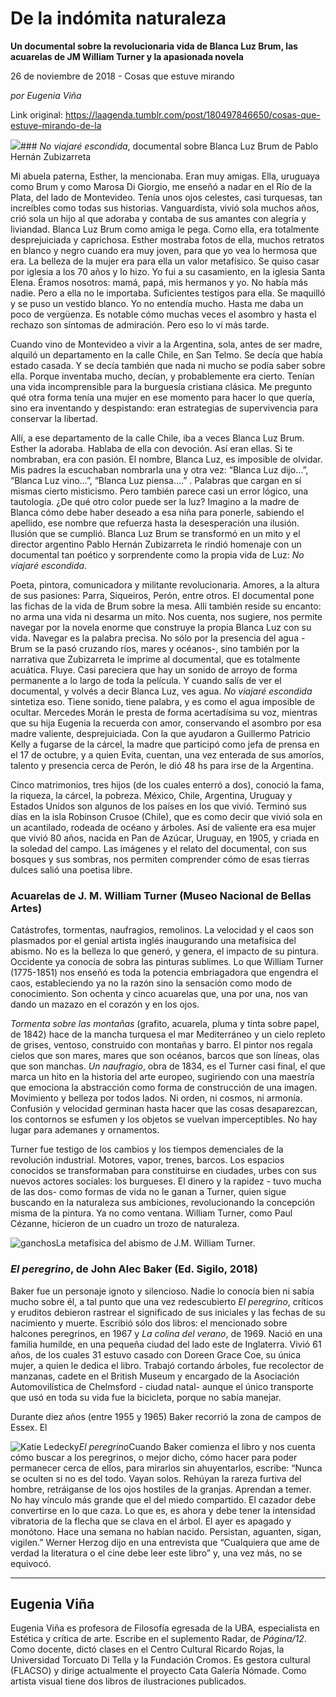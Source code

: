 # De la indómita naturaleza

**Un documental sobre la revolucionaria vida de Blanca Luz Brum, las acuarelas de JM William Turner y la apasionada novela**

26 de noviembre de 2018 - Cosas que estuve mirando

_por Eugenia Viña_

Link original: https://laagenda.tumblr.com/post/180497846650/cosas-que-estuve-mirando-de-la

![](https://64.media.tumblr.com/1d87714ac920e69b99b46e700d16ac8c/tumblr_inline_pitixknMSZ1t6q87u_500.jpg)### *No viajaré escondida*, documental sobre Blanca Luz Brum de Pablo Hernán Zubizarreta

Mi abuela paterna, Esther, la mencionaba. Eran muy amigas. Ella, uruguaya como Brum y como Marosa Di Giorgio, me enseñó a nadar en el Río de la Plata, del lado de Montevideo. Tenía unos ojos celestes, casi turquesas, tan increíbles como todas sus historias. Vanguardista, vivió sola muchos años, crió sola un hijo al que adoraba y contaba de sus amantes con alegría y liviandad. Blanca Luz Brum como amiga le pega. Como ella, era totalmente desprejuiciada y caprichosa. Esther mostraba fotos de ella, muchos retratos en blanco y negro cuando era muy joven, para que yo vea lo hermosa que era. La belleza de la mujer era para ella un valor metafísico. Se quiso casar por iglesia a los 70 años y lo hizo. Yo fui a su casamiento, en la iglesia Santa Elena. Éramos nosotros: mamá, papá, mis hermanos y yo. No había más nadie. Pero a ella no le importaba. Suficientes testigos para ella. Se maquilló y se puso un vestido blanco. Yo no entendía mucho. Hasta me daba un poco de vergüenza. Es notable cómo muchas veces el asombro y hasta el rechazo son síntomas de admiración. Pero eso lo ví más tarde.

 Cuando vino de Montevideo a vivir a la Argentina, sola, antes de ser madre, alquiló un departamento en la calle Chile, en San Telmo. Se decía que había estado casada. Y se decía también que nada ni mucho se podía saber sobre ella. Porque inventaba mucho, decían, y probablemente era cierto. Tenían una vida incomprensible para la burguesía cristiana clásica. Me pregunto qué otra forma tenía una mujer en ese momento para hacer lo que quería, sino era inventando y despistando: eran estrategias de supervivencia para conservar la libertad. 

Allí, a ese departamento de la calle Chile, iba a veces Blanca Luz Brum. Esther la adoraba. Hablaba de ella con devoción. Así eran ellas. Si te nombraban, era con pasión. El nombre, Blanca Luz, es imposible de olvidar. Mis padres la escuchaban nombrarla una y otra vez: “Blanca Luz dijo…”, “Blanca Luz vino…”, “Blanca Luz piensa….” . Palabras que cargan en sí mismas cierto misticismo. Pero también parece casi un error lógico, una tautología. ¿De qué otro color puede ser la luz? Imagino a la madre de Blanca cómo debe haber deseado a esa niña para ponerle, sabiendo el apellido, ese nombre que refuerza hasta la desesperación una ilusión. Ilusión que se cumplió. Blanca Luz Brum se transformó en un mito y el director argentino Pablo Hernán Zubizarreta le rindió homenaje con un documental tan poético y sorprendente como la propia vida de Luz: *No viajaré escondida*.

Poeta, pintora, comunicadora y militante revolucionaria. Amores, a la altura de sus pasiones: Parra, Siqueiros, Perón, entre otros. El documental pone las fichas de la vida de Brum sobre la mesa. Allí también reside su encanto: no arma una vida ni desarma un mito. Nos cuenta, nos sugiere, nos permite navegar por la novela enorme que construye la propia Blanca Luz con su vida. Navegar es la palabra precisa. No sólo por la presencia del agua -Brum se la pasó cruzando ríos, mares y océanos-, sino también por la narrativa que Zubizarreta le imprime al documental, que es totalmente acuática. Fluye. Casi pareciera que hay un sonido de arroyo de forma permanente a lo largo de toda la película. Y cuando salís de ver el documental, y volvés a decir Blanca Luz, ves agua. *No viajaré escondida* sintetiza eso. Tiene sonido, tiene palabra, y es como el agua imposible de ocultar. Mercedes Morán le presta de forma acertadísima su voz, mientras que su hija Eugenia la recuerda con amor, conservando el asombro por esa madre valiente, desprejuiciada. Con la que ayudaron a Guillermo Patricio Kelly a fugarse de la cárcel, la madre que participó como jefa de prensa en el 17 de octubre, y a quien Evita, cuentan, una vez enterada de sus amoríos, talento y presencia cerca de Perón, le dió 48 hs para irse de la Argentina. 

Cinco matrimonios, tres hijos (de los cuales enterró a dos), conoció la fama, la riqueza, la cárcel, la pobreza. México, Chile, Argentina, Uruguay y Estados Unidos son algunos de los países en los que vivió. Terminó sus días en la isla Robinson Crusoe (Chile), que es como decir que vivió sola en un acantilado, rodeada de océano y árboles. Así de valiente era esa mujer que vivió 80 años, nacida en Pan de Azúcar, Uruguay, en 1905, y criada en la soledad del campo. Las imágenes y el relato del documental, con sus bosques y sus sombras, nos permiten comprender cómo de esas tierras dulces salió una poetisa libre.

  
### Acuarelas de J. M. William Turner (Museo Nacional de Bellas Artes)

Catástrofes, tormentas, naufragios, remolinos. La velocidad y el caos son plasmados por el genial artista inglés inaugurando una metafísica del abismo. No es la belleza lo que generó, y genera, el impacto de su pintura. Occidente ya conocía de sobra las pinturas sublimes. Lo que William Turner (1775-1851) nos enseñó es toda la potencia embriagadora que engendra el caos, estableciendo ya no la razón sino la sensación como modo de conocimiento. Son ochenta y cinco acuarelas que, una por una, nos van dando un mazazo en el corazón y en los ojos.

*Tormenta sobre las montañas* (grafito, acuarela, pluma y tinta sobre papel, de 1842) hace de la mancha turquesa el mar Mediterráneo y un cielo repleto de grises, ventoso, construido con montañas y barro. El pintor nos regala cielos que son mares, mares que son océanos, barcos que son líneas, olas que son manchas. *Un naufragio*, obra de 1834, es el Turner casi final, el que marca un hito en la historia del arte europeo, sugiriendo con una maestría que emociona la abstracción como forma de construcción de una imagen. Movimiento y belleza por todos lados. Ni orden, ni cosmos, ni armonía. Confusión y velocidad germinan hasta hacer que las cosas desaparezcan, los contornos se esfumen y los objetos se vuelvan imperceptibles. No hay lugar para ademanes y ornamentos. 

Turner fue testigo de los cambios y los tiempos demenciales de la revolución industrial. Motores, vapor, trenes, barcos. Los espacios conocidos se transformaban para constituirse en ciudades, urbes con sus nuevos actores sociales: los burgueses. El dinero y la rapidez - tuvo mucha de las dos- como formas de vida no le ganan a Turner, quien sigue buscando en la naturaleza sus ambiciones, revolucionando la concepción misma de la pintura. Ya no como ventana. William Turner, como Paul Cézanne, hicieron de un cuadro un trozo de naturaleza.

![ganchos](https://64.media.tumblr.com/99cdc616c00dffef921e0775abcf72e8/tumblr_inline_pit4fiBBHA1t6q87u_500.jpg)La metafísica del abismo de J.M. William Turner.  
### *El peregrino*, de John Alec Baker (Ed. Sigilo, 2018)

Baker fue un personaje ignoto y silencioso. Nadie lo conocía bien ni sabía mucho sobre él, a tal punto que una vez redescubierto *El peregrino*, críticos y eruditos debieron rastrear el significado de sus iniciales y las fechas de su nacimiento y muerte. Escribió sólo dos libros: el mencionado sobre halcones peregrinos, en 1967 y *La colina del verano*, de 1969. Nació en una familia humilde, en una pequeña ciudad del lado este de Inglaterra. Vivió 61 años, de los cuales 31 estuvo casado con Doreen Grace Coe, su única mujer, a quien le dedica el libro. Trabajó cortando árboles, fue recolector de manzanas, cadete en el British Museum y encargado de la Asociación Automovilística de Chelmsford - ciudad natal- aunque el único transporte que usó en toda su vida fue la bicicleta, porque no sabía manejar.

Durante diez años (entre 1955 y 1965) Baker recorrió la zona de campos de Essex. El 

![Katie Ledecky](https://64.media.tumblr.com/39279c1f17a386ed806abfa13b450660/tumblr_inline_pit4fi172V1t6q87u_250.jpg)*El peregrino*Cuando Baker comienza el libro y nos cuenta cómo buscar a los peregrinos, o mejor dicho, cómo hacer para poder permanecer cerca de ellos, para mirarlos sin ahuyentarlos, escribe: “Nunca se oculten si no es del todo. Vayan solos. Rehúyan la rareza furtiva del hombre, retráiganse de los ojos hostiles de la granjas. Aprendan a temer. No hay vínculo más grande que el del miedo compartido. El cazador debe convertirse en lo que caza. Lo que es, es ahora y debe tener la intensidad vibratoria de la flecha que se clava en el árbol. El ayer es apagado y monótono. Hace una semana no habían nacido. Persistan, aguanten, sigan, vigilen.”
Werner Herzog dijo en una entrevista que “Cualquiera que ame de verdad la literatura o el cine debe leer este libro” y, una vez más, no se equivocó.

  




---

 Eugenia Viña
-------------

 Eugenia Viña es profesora de Filosofía egresada de la UBA, especialista en Estética y crítica de arte. Escribe en el suplemento Radar, de *Página/12*. Como docente, dictó clases en el Centro Cultural Ricardo Rojas, la Universidad Torcuato Di Tella y la Fundación Cromos. Es gestora cultural (FLACSO) y dirige actualmente el proyecto Cata Galería Nómade. Como artista visual tiene dos libros de ilustraciones publicados. 

